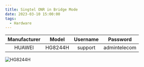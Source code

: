 ```yaml
---
title: Singtel ONR in Bridge Mode
date: 2023-03-10 15:00:00
tags:
  - Hardware
---
```


| Manufacturer |  Model  | Username |   Password   |
| :----------: | :-----: | :------: | :----------: |
|    HUAWEI    | HG8244H | support  | admintelecom |

![HG8244H](HG8244H.png)
